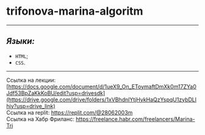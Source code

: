 # trifonova-marina-algoritm
____
## ***Языки:***

- `HTML`;
- `CSS`.

____
Ссылка на лекции: [https://docs.google.com/document/d/1ueX9_On_EToymaftDmXk0m17ZYa0Jdf53BpZaKkKoBU/edit?usp=drivesdk](https://drive.google.com/drive/folders/1xVBhdnlYtjHykHaQzYspqU1zybDLlhjy?usp=drive_link)
<br>
Ссылка на replit:
https://replit.com/@28062003m
<br>
Ссылка на Хабр Фриланс:
https://freelance.habr.com/freelancers/Marina-Tri